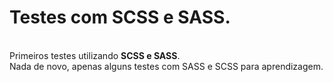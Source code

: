 <h1>Testes com SCSS e SASS.</h1><br/>
Primeiros testes utilizando <strong>SCSS e SASS</strong>.<br/>
Nada de novo, apenas alguns testes com SASS e SCSS para aprendizagem.
